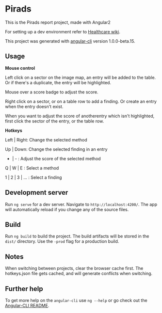 # Pirads

This is the Pirads report project, made with Angular2

For setting up a dev environment refer to [Healthcare wiki](http://wikihealthcare.agfa.net/display/clinapps/Setting+up+Angular+2+project+with+Angular-cli).

This project was generated with [angular-cli](https://github.com/angular/angular-cli) version 1.0.0-beta.15.

## Usage
__Mouse control__

Left click on a sector on the image map, an entry will be added to the table. Or if there's a duplicate, the entry will be highlighted.

Mouse over a score badge to adjust the score.
	
Right click on a sector, or on a table row to add a finding. Or create an entry when the entry doesn't exist.
	
When you want to adjust the score of anotherentry which isn't highlighted, first click the sector of the entry, or the table row.

__Hotkeys__

Left | Right: Change the selected method

Up   | Down: Change the selected finding in an entry

+ | - : Adjust the score of the selected method

Q | W | E : Select a method

1 | 2 | 3 | ... : Select a finding
	

## Development server
Run `ng serve` for a dev server. Navigate to `http://localhost:4200/`. The app will automatically reload if you change any of the source files.

## Build

Run `ng build` to build the project. The build artifacts will be stored in the `dist/` directory. Use the `-prod` flag for a production build.

## Notes

When switching between projects, clear the browser cache first. The hotkeys.json file gets cached, and will generate conflicts when switching.

## Further help

To get more help on the `angular-cli` use `ng --help` or go check out the [Angular-CLI README](https://github.com/angular/angular-cli/blob/master/README.md).
